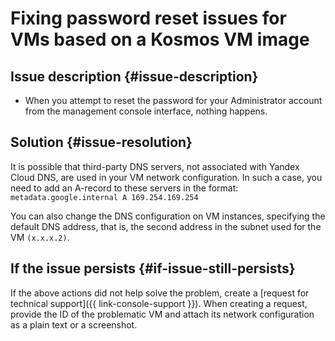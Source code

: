 # Fixing password reset issues for VMs based on a Kosmos VM image


## Issue description {#issue-description}

* When you attempt to reset the password for your Administrator account from the management console interface, nothing happens.

## Solution {#issue-resolution}

It is possible that third-party DNS servers, not associated with Yandex Cloud DNS, are used in your VM network configuration.
In such a case, you need to add an A-record to these servers in the format:
`metadata.google.internal A 169.254.169.254`

You can also change the DNS configuration on VM instances, specifying the default DNS address, that is, the second address in the subnet used for the VM `(x.x.x.2)`.

## If the issue persists {#if-issue-still-persists}

If the above actions did not help solve the problem, create a [request for technical support]({{ link-console-support }}).
When creating a request, provide the ID of the problematic VM and attach its network configuration as a plain text or a screenshot.
